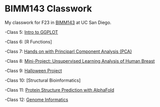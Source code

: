 # BIMM143 Classwork
My classwork for F23 in [BIMM143](https://bioboot.github.io/bimm143_F23/) at UC San Diego.

-Class 5: [Intro to GGPLOT](https://github.com/lhmel/bimm143_github2/blob/main/class05/class05.md)

-Class 6: [R Functions]

-Class 7: [Hands on with Principarl Component Analysis (PCA)](https://github.com/lhmel/bimm143_github2/blob/main/class07/Class%207.md)

-Class 8: [Mini-Project: Unsupervised Learning Analysis of Human Breast](https://github.com/lhmel/bimm143_github2/blob/main/class08_mini_project/class08_mini_project.md)

-Class 9: [Halloween Project](https://github.com/lhmel/bimm143_github2/blob/main/class09halloween/class09.md)

-Class 10: [Structural Bioinformatics] 

-Class 11: [Protein Structure Prediction with AlphaFold](https://github.com/lhmel/bimm143_github2/blob/main/class11/class11.md)

-Class 12: [Genome Informatics](https://github.com/lhmel/bimm143_github2/blob/main/class12/class12.md)